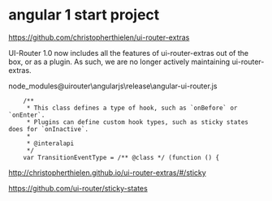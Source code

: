 angular 1 start project
====


https://github.com/christopherthielen/ui-router-extras

UI-Router 1.0 now includes all the features of ui-router-extras out of the box, or as a plugin. As such, we are no longer actively maintaining ui-router-extras.


node_modules\@uirouter\angularjs\release\angular-ui-router.js

```
    /**
     * This class defines a type of hook, such as `onBefore` or `onEnter`.
     * Plugins can define custom hook types, such as sticky states does for `onInactive`.
     *
     * @interalapi
     */
    var TransitionEventType = /** @class */ (function () {
```

http://christopherthielen.github.io/ui-router-extras/#/sticky

https://github.com/ui-router/sticky-states



